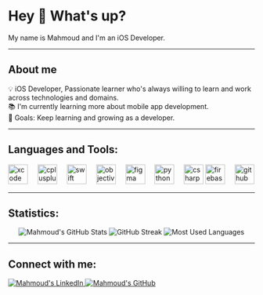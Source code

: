 <h1 align="left">Hey 👋 What's up?</h1>

<p align="left">My name is Mahmoud and I'm an iOS Developer.</p>

---

<h2 align="left">About me</h2>

<p align="left">
💡 iOS Developer, Passionate learner who's always willing to learn and work across technologies and domains.<br>
📚 I'm currently learning more about mobile app development.<br>
🎯 Goals: Keep learning and growing as a developer.
</p>

---

<h2 align="left">Languages and Tools:</h2>

<div align="left">
  <img src="https://cdn.jsdelivr.net/gh/devicons/devicon/icons/xcode/xcode-original.svg" height="40" alt="xcode logo"  />
  <img width="12" />
  <img src="https://cdn.jsdelivr.net/gh/devicons/devicon/icons/cplusplus/cplusplus-original.svg" height="40" alt="cplusplus logo"  />
  <img width="12" />
  <img src="https://cdn.jsdelivr.net/gh/devicons/devicon/icons/swift/swift-original.svg" height="40" alt="swift logo"  />
  <img width="12" />
  <img src="https://cdn.jsdelivr.net/gh/devicons/devicon/icons/objectivec/objectivec-plain.svg" height="40" alt="objectivec logo"  />
  <img width="12" />
  <img src="https://cdn.jsdelivr.net/gh/devicons/devicon/icons/figma/figma-original.svg" height="40" alt="figma logo"  />
  <img width="12" />
  <img src="https://cdn.jsdelivr.net/gh/devicons/devicon/icons/python/python-original.svg" height="40" alt="python logo"  />
  <img width="12" />
  <img src="https://cdn.jsdelivr.net/gh/devicons/devicon/icons/csharp/csharp-original.svg" height="40" alt="csharp logo"  />
  <img src="https://cdn.jsdelivr.net/gh/devicons/devicon/icons/firebase/firebase-plain.svg" height="40" alt="firebase logo"  />
  <img width="12" />
  <img src="https://cdn.jsdelivr.net/gh/devicons/devicon/icons/github/github-original.svg" height="40" alt="github logo"  />
</div>

---

<h2 align="left">Statistics:</h2>

<div align="center">
  <img src="https://github-readme-stats.vercel.app/api?username=mahmoud810&show_icons=true&theme=radical" alt="Mahmoud's GitHub Stats" />
  <!--<img src="https://github-readme-streak-stats.herokuapp.com?user=mahmoud810&theme=radical&hide_border=true" alt="Mahmoud's GitHub Streak" /> -->
  <img src="https://streak-stats.demolab.com?user=mahmoud810&theme=radical&hide_border=true" alt="GitHub Streak" />
  <img src="https://github-readme-stats.vercel.app/api/top-langs/?username=mahmoud810&layout=compact&theme=radical" alt="Most Used Languages" />
</div>

---

<h2 align="left">Connect with me:</h2>

<p align="left">
<a href="https://linkedin.com/in/mahmoud-refat-b24026235" target="_blank">
  <img src="https://img.shields.io/badge/LinkedIn-0077B5?logo=linkedin&logoColor=white" alt="Mahmoud's LinkedIn" />
</a>
<a href="https://github.com/mahmoud810" target="_blank">
  <img src="https://img.shields.io/badge/GitHub-181717?logo=github&logoColor=white" alt="Mahmoud's GitHub" />
</a>
</p>
